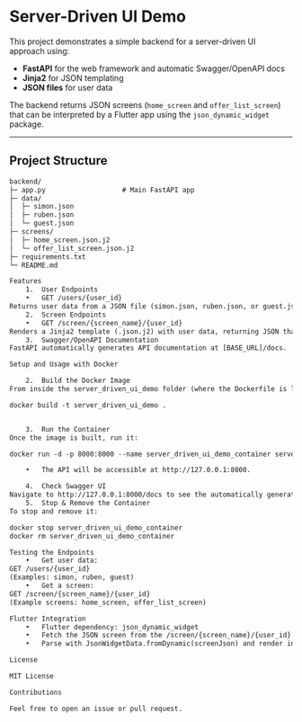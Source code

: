 # Server-Driven UI Demo

This project demonstrates a simple backend for a server-driven UI approach using:

- **FastAPI** for the web framework and automatic Swagger/OpenAPI docs  
- **Jinja2** for JSON templating  
- **JSON files** for user data  

The backend returns JSON screens (`home_screen` and `offer_list_screen`) that can be interpreted by a Flutter app using the `json_dynamic_widget` package.

---

## Project Structure

```txt
backend/
├─ app.py                   # Main FastAPI app
├─ data/
│  ├─ simon.json
│  ├─ ruben.json
│  └─ guest.json
├─ screens/
│  ├─ home_screen.json.j2
│  └─ offer_list_screen.json.j2
├─ requirements.txt
└─ README.md

Features
	1.	User Endpoints
	•	GET /users/{user_id}
Returns user data from a JSON file (simon.json, ruben.json, or guest.json).
	2.	Screen Endpoints
	•	GET /screen/{screen_name}/{user_id}
Renders a Jinja2 template (.json.j2) with user data, returning JSON that can be used by the Flutter json_dynamic_widget package.
	3.	Swagger/OpenAPI Documentation
FastAPI automatically generates API documentation at [BASE_URL]/docs.

Setup and Usage with Docker

	2.	Build the Docker Image
From inside the server_driven_ui_demo folder (where the Dockerfile is located), run:

docker build -t server_driven_ui_demo .


	3.	Run the Container
Once the image is built, run it:

docker run -d -p 8000:8000 --name server_driven_ui_demo_container server_driven_ui_demo

	•	The API will be accessible at http://127.0.0.1:8000.

	4.	Check Swagger UI
Navigate to http://127.0.0.1:8000/docs to see the automatically generated API documentation.
	5.	Stop & Remove the Container
To stop and remove it:

docker stop server_driven_ui_demo_container
docker rm server_driven_ui_demo_container

Testing the Endpoints
	•	Get user data:
GET /users/{user_id}
(Examples: simon, ruben, guest)
	•	Get a screen:
GET /screen/{screen_name}/{user_id}
(Example screens: home_screen, offer_list_screen)

Flutter Integration
	•	Flutter dependency: json_dynamic_widget
	•	Fetch the JSON screen from the /screen/{screen_name}/{user_id} endpoint.
	•	Parse with JsonWidgetData.fromDynamic(screenJson) and render in your Flutter widget tree.

License

MIT License

Contributions

Feel free to open an issue or pull request.

